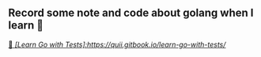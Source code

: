 ## Record some note and code about golang when I learn 🙇


<u>📒 _[Learn Go with Tests]:https://quii.gitbook.io/learn-go-with-tests/</u>_